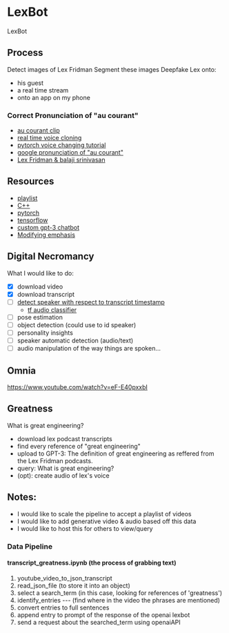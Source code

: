 # LexBot
 LexBot

## Process
Detect images of Lex Fridman
Segment these images 
Deepfake Lex onto:
- his guest
- a real time stream
- onto an app on my phone 

### Correct Pronunciation of "au courant"
- [au courant clip](https://youtube.com/clip/Ugkx45pooOJs7vVvMNgQSBuJchfYoe_x1vXD)
- [real time voice cloning](https://github.com/efwoods/Real-Time-Voice-Cloning?organization=efwoods&organization=efwoods)
- [pytorch voice changing tutorial](https://www.youtube.com/watch?v=12rdn9jazwE)
- [google pronunciation of "au courant"](https://www.google.com/search?q=Au+courant&rlz=1C5CHFA_enUS1010US1010&ei=MRhVY_K9K-elqtsPide5gAc&ved=0ahUKEwiymrKDk_b6AhXnkmoFHYlrDnAQ4dUDCBA&uact=5&oq=Au+courant&gs_lcp=Cgdnd3Mtd2l6EAMyDQgAEIAEELEDEEYQ-QEyEQguEIAEELEDEIMBEMcBEK8BMgUIABCABDIFCAAQgAQyBQgAEIAEMgUIABCABDIFCAAQgAQyBQgAEIAEMgUIABCABDIFCAAQgAQ6CggAEEcQ1gQQsAM6BQgAEKIEOgcIABAeEKIEOgUIIRCrAkoECEEYAEoECEYYAFCaA1i0HmCXIGgCcAF4AIABeIgBxgKSAQMxLjKYAQCgAQKgAQHIAQjAAQE&sclient=gws-wiz)
- [Lex Fridman & balaji srinivasan](https://www.youtube.com/watch?v=VeH7qKZr0WI)

## Resources
- [playlist](https://www.youtube.com/watch?v=ZFntEFXKDHM&list=PLrAXtmErZgOdP_8GztsuKi9nrraNbKKp4&index=1)
- [C++](https://www.w3schools.com/cpp/)
- [pytorch](https://pytorch.org)
- [tensorflow](https://www.tensorflow.org/)
- [custom gpt-3 chatbot](https://towardsdatascience.com/custom-informed-gpt-3-models-for-your-website-with-very-simple-code-47134b25620b)
- [Modifying emphasis](https://gfx.cs.princeton.edu/pubs/Jin_2017_VTI/Jin2017-VoCo-paper.pdf)

## Digital Necromancy
What I would like to do:
- [x] download video
- [x] download transcript
- [ ] [detect speaker with respect to transcript timestamp](https://www.youtube.com/watch?v=ZLIPkmmDJAc)
  - [tf audio classifier](https://www.tensorflow.org/lite/inference_with_metadata/task_library/audio_classifier)
- [ ] pose estimation
- [ ] object detection (could use to id speaker)
- [ ] personality insights
- [ ] speaker automatic detection (audio/text)
- [ ] audio manipulation of the way things are spoken...

## Omnia
https://www.youtube.com/watch?v=eF-E40pxxbI


## Greatness 

What is great engineering?
- download lex podcast transcripts
- find every reference of "great engineering"
- upload to GPT-3: The definition of great engineering as reffered from the Lex Fridman podcasts. 
- query: What is great engineering?
- (opt): create audio of lex's voice

## Notes: 
- I would like to scale the pipeline to accept a playlist of videos
- I would like to add generative video & audio based off this data
- I would like to host this for others to view/query

### Data Pipeline
#### transcript_greatness.ipynb (the process of grabbing text)
1. youtube_video_to_json_transcript
2. read_json_file (to store it into an object)
3. select a search_term (in this case, looking for references of 'greatness')
4. identify_entries  --- (find where in the video the phrases are mentioned)
5. convert entries to full sentences
6. append entry to prompt of the response of the openai lexbot
7. send a request about the searched_term using openaiAPI


